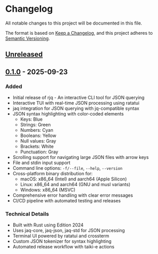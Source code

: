 # Changelog

All notable changes to this project will be documented in this file.

The format is based on [Keep a Changelog](https://keepachangelog.com/en/1.0.0/),
and this project adheres to [Semantic Versioning](https://semver.org/spec/v2.0.0.html).

## [Unreleased]

## [0.1.0] - 2025-09-23

### Added
- Initial release of rjq - An interactive CLI tool for JSON querying
- Interactive TUI with real-time JSON processing using ratatui
- jaq integration for JSON querying with jq-compatible syntax
- JSON syntax highlighting with color-coded elements
  - Keys: Blue
  - Strings: Green
  - Numbers: Cyan
  - Booleans: Yellow
  - Null values: Gray
  - Brackets: White
  - Punctuation: Gray
- Scrolling support for navigating large JSON files with arrow keys
- File and stdin input support
- Command line options: `-f/--file`, `--help`, `--version`
- Cross-platform binary distribution for:
  - macOS: x86_64 (Intel) and aarch64 (Apple Silicon)
  - Linux: x86_64 and aarch64 (GNU and musl variants)
  - Windows: x86_64 (MSVC)
- Comprehensive error handling with clear error messages
- CI/CD pipeline with automated testing and releases

### Technical Details
- Built with Rust using Edition 2024
- Uses jaq-core, jaq-json, jaq-std for JSON processing
- Terminal UI powered by ratatui and crossterm
- Custom JSON tokenizer for syntax highlighting
- Automated release workflow with taiki-e actions

[Unreleased]: https://github.com/donkomura/rjq/compare/v0.1.0...HEAD
[0.1.0]: https://github.com/donkomura/rjq/releases/tag/v0.1.0
